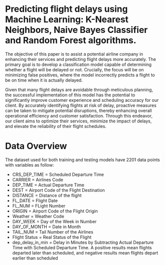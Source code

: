 # Predicting flight delays using Machine Learning: K-Nearest Neighbors, Naive Bayes Classifier and Random Forest algorithms.

The objective of this paper is to assist a potential airline company in enhancing their services and predicting flight delays more accurately. The primary goal is to develop a classification model capable of determining whether a flight will be delayed or not. Crucially, the focus will be on minimizing false positives, where the model incorrectly predicts a flight to be on time when it is actually delayed. 

Given that many flight delays are avoidable through meticulous planning, the successful implementation of this model has the potential to significantly improve customer experience and scheduling accuracy for our client. By accurately identifying flights at risk of delay, proactive measures can be taken to mitigate potential disruptions, thereby enhancing overall operational efficiency and customer satisfaction. Through this endeavor, our client aims to optimize their services, minimize the impact of delays, and elevate the reliability of their flight schedules.

# Data Overview
The dataset used for both training and testing models have 2201 data points with variables as 
follow:
* CRS_DEP_TIME = Scheduled Departure Time
* CARRIER = Airlines Code
* DEP_TIME = Actual Departure Time
* DEST = Airport Code of the Flight Destination
* DISTANCE = Distance of the flight
* FL_DATE = Flight Date
* FL_NUM = FLight Number
* ORIGIN = Airport Code of the Flight Origin
* Weather = Weather Code
* DAY_WEEK = Day of the Week in Number
* DAY_OF_MONTH = Date in Month
* TAIL_NUM = Tail Number of the Airlines
* Flight Status = Real Status of the Flight
* dep_delay_in_min = Delay in Minutes by Subtracting Actual Departure Time with Scheduled Departure Time. A positive results mean flights departed later than scheduled, and negative results mean flights depart earlier than scheduled
